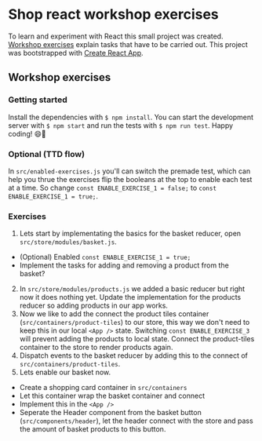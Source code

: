 # Shop react workshop exercises

To learn and experiment with React this small project was created.
[Workshop exercises](#workshop-exercises) explain tasks that have to be carried out. This project was bootstrapped with [Create React App](https://github.com/facebookincubator/create-react-app). 

## Workshop exercises

### Getting started
Install the dependencies with `$ npm install`.
You can start the development server with `$ npm start` and run the tests 
with `$ npm run test`. Happy coding! 😄🎉

### Optional (TTD flow)

In `src/enabled-exercises.js` you'll can switch the premade test, 
which can help you thrue the exercises flip the booleans at the top to enable each test at a time. So change `const ENABLE_EXERCISE_1 = false;` to `const
ENABLE_EXERCISE_1 = true;`.

### Exercises

1. Lets start by implementating the basics for the basket reducer, open `src/store/modules/basket.js`. 
  * (Optional) Enabled `const ENABLE_EXERCISE_1 = true;`
  *  Implement the tasks for adding and removing a product from the basket?
2. In  `src/store/modules/products.js` we added a basic reducer but right now it does nothing yet. Update the implementation for the products reducer so adding products in our app works.
1. Now we like to add the connect the product tiles container (`src/containers/product-tiles`) to our store, this way we don't need to keep this in our local `<App />` state. Switching `const ENABLE_EXERCISE_3` will prevent adding the products to local state. Connect the product-tiles container to the store to render products again.
1. Dispatch events to the basket reducer by adding this to the connect of `src/containers/product-tiles`.
1. Lets enable our basket now.
  *  Create a shopping card container in `src/containers`
  *  Let this container wrap the basket container and connect
  *  Implement this in the `<App />`
  *  Seperate the Header component from the basket button (`src/components/header`), let the header connect with the store and pass the amount of basket products to this button.

